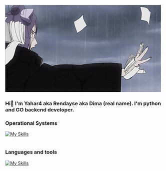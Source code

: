 ![Header](https://github.com/Yahar4/yahar4/blob/main/assets/konan-naruto.gif)

### Hi👋 I'm Yahar4 aka Rendayse aka Dima (real name). I'm python and GO backend developer.

### Operational Systems
[![My Skills](https://skillicons.dev/icons?i=windows,mac)](https://skillicons.dev)

#

### Languages and tools
[![My Skills](https://skillicons.dev/icons?i=go,python,postgresql,neovim,vim,docker,nginx,obsidian,postman)](https://skillicons.dev)


